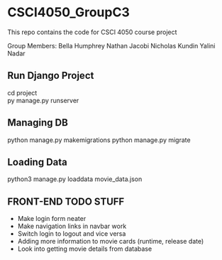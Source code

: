 # CSCI4050_GroupC3

This repo contains the code for CSCI 4050 course project

Group Members:
Bella Humphrey
Nathan Jacobi
Nicholas Kundin
Yalini Nadar

## Run Django Project

cd project  
py manage.py runserver

## Managing DB

python manage.py makemigrations
python manage.py migrate

## Loading Data

python3 manage.py loaddata movie_data.json

## FRONT-END TODO STUFF

<ul>
<li>Make login form neater</li>
<li>Make navigation links in navbar work</li>
<li>Switch login to logout and vice versa</li>
<li>Adding more information to movie cards (runtime, release date)</li>
<li>Look into getting movie details from database</li>
</ul>
